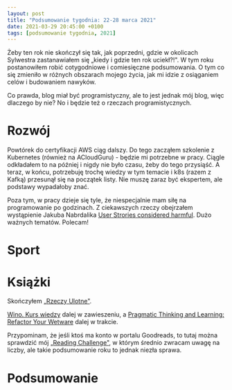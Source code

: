```yaml
---
layout: post
title: "Podsumowanie tygodnia: 22-28 marca 2021"
date: 2021-03-29 20:45:00 +0100
tags: [podsumowanie tygodnia, 2021]
---
```


Żeby ten rok nie skończył się tak, jak poprzedni, gdzie w okolicach Sylwestra zastanawiałem się „kiedy i gdzie ten rok uciekł?!". W tym roku postanowiłem robić cotygodniowe i comiesięczne podsumowania. O tym co się zmieniło w różnych obszarach mojego życia, jak mi idzie z osiąganiem celów i budowaniem nawyków.

Co prawda, blog miał być programistyczny, ale to jest jednak mój blog, więc dlaczego by nie? No i będzie też o rzeczach programistycznych.

# Rozwój

Powtórek do certyfikacji AWS ciąg dalszy. Do tego zacząłem szkolenie z Kubernetes (również na ACloudGuru) - będzie mi potrzebne w pracy. Ciągle odkładałem to na później i nigdy nie było czasu, żeby do tego przysiąść. A teraz, w końcu, potrzebuję trochę wiedzy w tym temacie i k8s (razem z Kafką) przesunął się na początek listy. Nie muszę zaraz być ekspertem, ale podstawy wypadałoby znać.

Poza tym, w pracy dzieje się tyle, że niespecjalnie mam siłę na programowanie po godzinach. Z ciekawszych rzeczy obejrzałem wystąpienie Jakuba Nabrdalika [User Strories considered harmful](https://www.youtube.com/watch?v=ATZ0GEMSivM). Dużo ważnych tematów. Polecam!

# Sport

# Książki

Skończyłem [„Rzeczy Ulotne"](https://www.goodreads.com/book/show/38926130-rzeczy-ulotne).

[Wino. Kurs wiedzy](https://www.goodreads.com/book/show/24992423-wino-kurs-wiedzy) dalej w zawieszeniu, a [Pragmatic Thinking and Learning: Refactor Your Wetware](https://www.goodreads.com/book/show/3063393-pragmatic-thinking-and-learning) dalej w trakcie.

Przypominam, że jeśli ktoś ma konto w portalu Goodreads, to tutaj można sprawdzić mój [„Reading Challenge"](https://www.goodreads.com/user_challenges/25743441), w którym średnio zwracam uwagę na liczby, ale takie podsumowanie roku to jednak niezła sprawa.

# Podsumowanie

